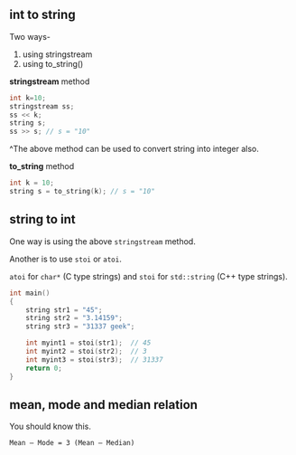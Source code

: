 ## int to string

Two ways-

1. using stringstream
2. using to_string()

**stringstream** method

```cpp
int k=10;
stringstream ss;
ss << k;
string s;
ss >> s; // s = "10"
```

^The above method can be used to convert string into integer also.

**to_string** method

```cpp
int k = 10;
string s = to_string(k); // s = "10"
```

## string to int

One way is using the above `stringstream` method.

Another is to use `stoi` or `atoi`.

`atoi` for `char*` (C type strings) and `stoi` for `std::string` (C++ type strings).

```cpp
int main()
{
    string str1 = "45";
    string str2 = "3.14159";
    string str3 = "31337 geek";

    int myint1 = stoi(str1);  // 45
    int myint2 = stoi(str2);  // 3
    int myint3 = stoi(str3);  // 31337
    return 0;
}
```


## mean, mode and median relation

You should know this.

```
Mean – Mode = 3 (Mean – Median)
```

